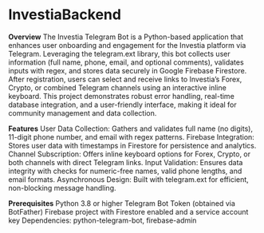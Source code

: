 # InvestiaBackend
**Overview**
The Investia Telegram Bot is a Python-based application that enhances user onboarding and engagement for the Investia platform via Telegram. Leveraging the telegram.ext library, this bot collects user information (full name, phone, email, and optional comments), validates inputs with regex, and stores data securely in Google Firebase Firestore. After registration, users can select and receive links to Investia’s Forex, Crypto, or combined Telegram channels using an interactive inline keyboard. This project demonstrates robust error handling, real-time database integration, and a user-friendly interface, making it ideal for community management and data collection.

**Features**
User Data Collection: Gathers and validates full name (no digits), 11-digit phone number, and email with regex patterns.
Firebase Integration: Stores user data with timestamps in Firestore for persistence and analytics.
Channel Subscription: Offers inline keyboard options for Forex, Crypto, or both channels with direct Telegram links.
Input Validation: Ensures data integrity with checks for numeric-free names, valid phone lengths, and email formats.
Asynchronous Design: Built with telegram.ext for efficient, non-blocking message handling.

**Prerequisites**
Python 3.8 or higher
Telegram Bot Token (obtained via BotFather)
Firebase project with Firestore enabled and a service account key
Dependencies: python-telegram-bot, firebase-admin
